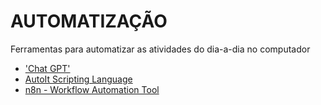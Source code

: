 # AUTOMATIZAÇÃO

Ferramentas para automatizar as atividades do dia-a-dia no computador

- ['Chat GPT'](https://chat.openai.com/ 'Chat GPT')
- [AutoIt Scripting Language](https://www.autoitscript.com/site/autoit/ 'AutoIt Scripting Language')
- [n8n - Workflow Automation Tool](https://github.com/n8n-io/n8n/ 'n8n - Workflow Automation Tool')
